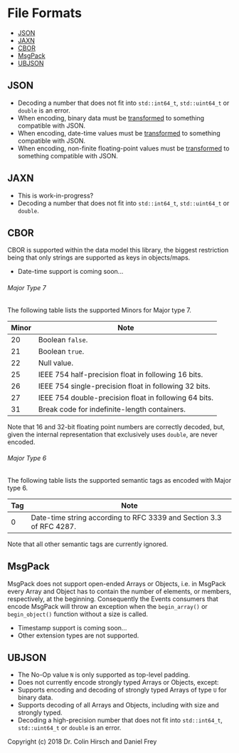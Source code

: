 # File Formats

* [JSON](#json)
* [JAXN](#jaxn)
* [CBOR](#cbor)
* [MsgPack](#msgpack)
* [UBJSON](#ubjson)

## JSON

* Decoding a number that does not fit into `std::int64_t`, `std::uint64_t` or `double` is an error.
* When encoding, binary data must be [transformed](Events-Interface.md#included-transformers) to something compatible with JSON.
* When encoding, date-time values must be [transformed](Events-Interface.md#included-transformers) to something compatible with JSON.
* When encoding, non-finite floating-point values must be [transformed](Events-Interface.md#included-transformers) to something compatible with JSON.

## JAXN

* This is work-in-progress?
* Decoding a number that does not fit into `std::int64_t`, `std::uint64_t` or `double`.

## CBOR

CBOR is supported within the data model this library, the biggest restriction being that only strings are supported as keys in objects/maps.

* Date-time support is coming soon...

###### Major Type 7

The following table lists the supported Minors for Major type 7.

| Minor | Note |
|-------|------|
| 20 | Boolean `false`. |
| 21 | Boolean `true`. |
| 22 | Null value. |
| 25 | IEEE 754 half-precision float in following 16 bits. |
| 26 | IEEE 754 single-precision float in following 32 bits. |
| 27 | IEEE 754 double-precision float in following 64 bits. |
| 31 | Break code for indefinite-length containers. |

Note that 16 and 32-bit floating point numbers are correctly decoded, but, given the internal representation that exclusively uses `double`, are never encoded.

###### Major Type 6

The following table lists the supported semantic tags as encoded with Major type 6.

| Tag | Note |
|-----|------|
| 0 | Date-time string according to RFC 3339 and Section 3.3 of RFC 4287. |

Note that all other semantic tags are currently ignored.

## MsgPack

MsgPack does not support open-ended Arrays or Objects, i.e. in MsgPack every Array and Object has to contain the number of elements, or members, respectively, at the beginning.
Consequently the Events consumers that encode MsgPack will throw an exception when the `begin_array()` or `begin_object()` function without a size is called.

* Timestamp support is coming soon...
* Other extension types are not supported.

## UBJSON

* The No-Op value `N` is only supported as top-level padding.
* Does not currently encode strongly typed Arrays or Objects, except:
* Supports encoding and decoding of strongly typed Arrays of type `U` for binary data.
* Supports decoding of all Arrays and Objects, including with size and strongly typed.
* Decoding a high-precision number that does not fit into `std::int64_t`, `std::uint64_t` or `double` is an error.

Copyright (c) 2018 Dr. Colin Hirsch and Daniel Frey
